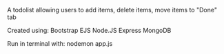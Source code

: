 A todolist allowing users to add items, delete items, move items to "Done" tab

Created using:
Bootstrap
EJS
Node.JS
Express
MongoDB

Run in terminal with:
nodemon app.js
